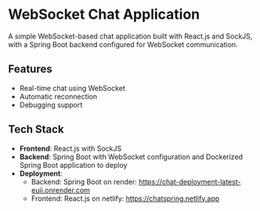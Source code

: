 # WebSocket Chat Application

A simple WebSocket-based chat application built with React.js and SockJS, with a Spring Boot backend configured for WebSocket communication.

## Features

- Real-time chat using WebSocket
- Automatic reconnection
- Debugging support

## Tech Stack

- **Frontend**: React.js with SockJS  
- **Backend**: Spring Boot with WebSocket configuration and Dockerized Spring Boot application to deploy
- **Deployment**:  
  - Backend: Spring Boot on render: https://chat-deployment-latest-euii.onrender.com
  - Frontend: React.js on netlify: https://chatspring.netlify.app
